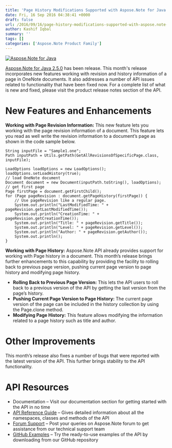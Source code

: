 ```yaml
---
title: 'Page History Modifications Supported with Aspose.Note for Java 2.5.0'
date: Fri, 16 Sep 2016 04:38:41 +0000
draft: false
url: /2016/09/16/page-history-modifications-supported-with-aspose.note-for-java-2.5.0/
author: Kashif Iqbal
summary: ''
tags: []
categories: ['Aspose.Note Product Family']
---
```


[![][1]](http://www.aspose.com/products/note/java)

[Aspose.Note for Java 2.5.0][2] has been release. This month's release incorporates new features working with revision and history information of a page in OneNote documents. It also addresses a number of API issues related to functionality that have been fixed now. For a complete list of what is new and fixed, please visit the product release notes section of the API.

# New Features and Enhancements

**Working with Page Revision Information:** This new feature lets you working with the page revision information of a document. This feature lets you read as well write the revision information to a document’s page as shown in the code sample below.

```
String inputFile = "Sample1.one";
Path inputPath = Utils.getPath(GetAllRevisionsOfSpecificPage.class, inputFile);

LoadOptions loadOptions = new LoadOptions();
loadOptions.setLoadHistory(true);
// load OneNote document
Document document = new Document(inputPath.toString(), loadOptions);
// get first page
Page firstPage = document.getFirstChild();
for (Page pageRevision : document.getPageHistory(firstPage)) {
	// Use pageRevision like a regular page.
	System.out.println("LastModifiedTime: " + pageRevision.getLastModifiedTime());
	System.out.println("CreationTime: " + pageRevision.getCreationTime());
	System.out.println("Title: " + pageRevision.getTitle());
	System.out.println("Level: " + pageRevision.getLevel());
	System.out.println("Author: " + pageRevision.getAuthor());
	System.out.println();
} 
```

**Working with Page History:** Aspose.Note API already provides support for working with Page history in a document. This month’s release brings further enhancements to this capability by providing the facility to rolling back to previous page version, pushing current page version to page history and modifying page history.

*   **Rolling Back to Previous Page Version:** This lets the API users to roll back to a previous version of the API by getting the last version from the page’s history.
*   **Pushing Current Page Version to Page History:** The current page version of the page can be included in the history collection by using the Page.clone method.
*   **Modifying Page History:** This feature allows modifying the information related to a page history such as title and author.

# Other Improvements

This month’s release also fixes a number of bugs that were reported with the latest version of the API. This further brings stability to the API functionality.

# API Resources

*   Documentation – Visit our documentation section for getting started with the API in no time
*   [API Reference Guide][3] – Gives detailed information about all the namespaces, classes and methods of the API
*   [Forum Support][4] – Post your queries on Aspose.Note forum to get assistance from our technical support team
*   [GitHub Examples][5] – Try the ready-to-use examples of the API by downloading from our GitHub repository




[1]: https://blog.aspose.com/wp-content/uploads/sites/2/2016/09/aspose_note-for-java.png "Aspose.Note for Java"
[2]: http://www.aspose.com/downloads/note/java
[3]: http://www.aspose.com/api/java/note
[4]: https://forum.aspose.com/c/note
[5]: https://github.com/aspose-note/Aspose.Note-for-Java




